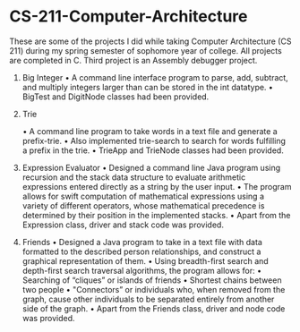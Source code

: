 # CS-211-Computer-Architecture
These are some of the projects I did while taking Computer Architecture (CS 211) during my spring semester of sophomore year of college. All projects are completed in C. Third project is an Assembly debugger project.

  1. Big Integer
      • A command line interface program to parse, add, subtract, and multiply integers larger than can be stored in the int datatype.
      • BigTest and DigitNode classes had been provided.
      
  2. Trie
  
      • A command line program to take words in a text file and generate a prefix-trie. 
      • Also implemented trie-search to search for words fulfilling a prefix in the trie. 
      • TrieApp and TrieNode classes had been provided.
      
  3. Expression Evaluator
      • Designed a command line Java program using recursion and the stack data structure to evaluate arithmetic expressions entered               directly as a string by the user input. 
      • The program allows for swift computation of mathematical expressions using a variety of different operators, whose mathematical           precedence is determined by their position in the implemented stacks. 
      • Apart from the Expression class, driver and stack code was provided.
      
  4. Friends
      • Designed a Java program to take in a text file with data formatted to the described person relationships, and construct a               graphical representation of them. 
      • Using breadth-first search and depth-first search traversal algorithms, the program allows for:
            • Searching of “cliques” or islands of friends 
            • Shortest chains between two people
            • "Connectors” or individuals who, when removed from the graph, cause other individuals to be separated entirely from                      another side of the graph. 
      • Apart from the Friends class, driver and node code was provided.
